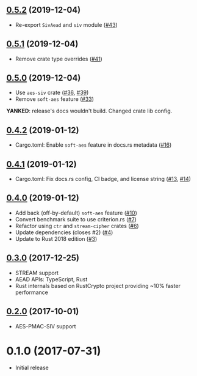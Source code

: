 ## [0.5.2] (2019-12-04)

- Re-export `SivAead` and `siv` module ([#43])

## [0.5.1] (2019-12-04)

- Remove crate type overrides ([#41])

## [0.5.0] (2019-12-04)

- Use `aes-siv` crate ([#36], [#39])
- Remove `soft-aes` feature ([#33])

**YANKED**: release's docs wouldn't build. Changed crate lib config.

## [0.4.2] (2019-01-12)

- Cargo.toml: Enable `soft-aes` feature in docs.rs metadata ([#16])

## [0.4.1] (2019-01-12)

- Cargo.toml: Fix docs.rs config, CI badge, and license string ([#13], [#14])

## [0.4.0] (2019-01-12)

- Add back (off-by-default) `soft-aes` feature ([#10])
- Convert benchmark suite to use criterion.rs ([#7])
- Refactor using `ctr` and `stream-cipher` crates ([#6])
- Update dependencies (closes #2) ([#4])
- Update to Rust 2018 edition ([#3])

## [0.3.0] (2017-12-25)

- STREAM support
- AEAD APIs: TypeScript, Rust
- Rust internals based on RustCrypto project providing ~10% faster performance

## [0.2.0] (2017-10-01)

- AES-PMAC-SIV support

# 0.1.0 (2017-07-31)

- Initial release

[0.5.2]: https://github.com/miscreant/miscreant.rs/pull/44
[#43]: https://github.com/miscreant/miscreant.rs/pull/43
[0.5.1]: https://github.com/miscreant/miscreant.rs/pull/42
[#41]: https://github.com/miscreant/miscreant.rs/pull/41
[0.5.0]: https://github.com/miscreant/miscreant.rs/pull/40
[#39]: https://github.com/miscreant/miscreant.rs/pull/39
[#36]: https://github.com/miscreant/miscreant.rs/pull/36
[#33]: https://github.com/miscreant/miscreant.rs/pull/33
[0.4.2]: https://github.com/miscreant/miscreant.rs/pull/17
[#16]: https://github.com/miscreant/miscreant.rs/pull/16
[0.4.1]: https://github.com/miscreant/miscreant.rs/pull/15
[#14]: https://github.com/miscreant/miscreant.rs/pull/14
[#13]: https://github.com/miscreant/miscreant.rs/pull/13
[0.4.0]: https://github.com/miscreant/miscreant.rs/pull/12
[#10]: https://github.com/miscreant/miscreant.rs/pull/12
[#7]: https://github.com/miscreant/miscreant.rs/pull/7
[#6]: https://github.com/miscreant/miscreant.rs/pull/6
[#4]: https://github.com/miscreant/miscreant.rs/pull/4
[#3]: https://github.com/miscreant/miscreant.rs/pull/3
[0.3.0]: https://github.com/miscreant/miscreant.rs/compare/v0.2.0...v0.3.0
[0.2.0]: https://github.com/miscreant/miscreant.rs/compare/v0.1.0...v0.2.0
